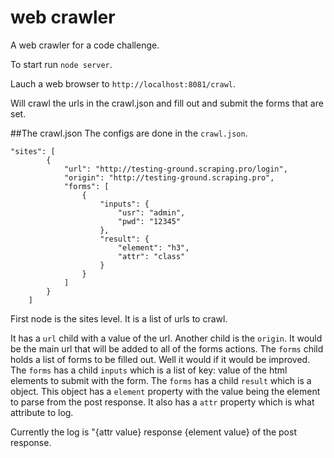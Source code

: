 # web crawler
A web crawler for a code challenge.


To start run `node server`.

Lauch a web browser to `http://localhost:8081/crawl`.

Will crawl the urls in the crawl.json and fill out and submit the forms that are set.

##The crawl.json
The configs are done in the `crawl.json`.
```
"sites": [
        {
            "url": "http://testing-ground.scraping.pro/login",
            "origin": "http://testing-ground.scraping.pro",
            "forms": [
                {
                    "inputs": {
                        "usr": "admin",
                        "pwd": "12345"
                    },
                    "result": {
                        "element": "h3",
                        "attr": "class"
                    }
                }
            ]
        }
    ]
```

First node is the sites level. It is a list of urls to crawl.

It has a `url` child with a value of the url.
Another child is the `origin`. It would be the main url that will be added to all of the forms actions.
The `forms` child holds a list of forms to be filled out. Well it would if it would be improved.
The `forms` has a child `inputs` which is a list of key: value of the html elements to submit with the form.
The `forms` has a child `result` which is a object. 
This object has a `element` property with the value being the element to parse from the post response. 
It also has a `attr` property which is what attribute to log. 

Currently the log is "{attr value} response {element value} of the post response.
